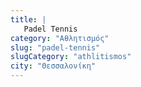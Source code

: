 ```yaml
---
title: |
   Padel Tennis
category: "Αθλητισμός"
slug: "padel-tennis"
slugCategory: "athlitismos"
city: "Θεσσαλονίκη"
---
```


